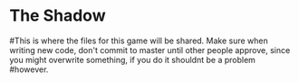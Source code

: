 # The Shadow
#This is where the files for this game will be shared. Make sure when writing new code, don't commit to master until other people approve, since you might overwrite something, if you do it shouldnt be a problem #however.
